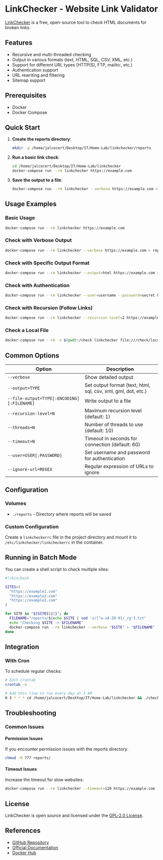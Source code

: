 # LinkChecker - Website Link Validator

[LinkChecker](https://wummel.github.io/linkchecker/) is a free, open-source tool to check HTML documents for broken links.

## Features
- Recursive and multi-threaded checking
- Output in various formats (text, HTML, SQL, CSV, XML, etc.)
- Support for different URL types (HTTP(S), FTP, mailto:, etc.)
- Authentication support
- URL rewriting and filtering
- Sitemap support

## Prerequisites
- Docker
- Docker Compose

## Quick Start

1. **Create the reports directory**:
   ```bash
   mkdir -p /home/jalcocert/Desktop/IT/Home-Lab/linkchecker/reports
   ```

2. **Run a basic link check**:
   ```bash
   cd /home/jalcocert/Desktop/IT/Home-Lab/linkchecker
   docker-compose run --rm linkchecker https://example.com
   ```

3. **Save the output to a file**:
   ```bash
   docker-compose run --rm linkchecker --verbose https://example.com > reports/example_report.txt
   ```

## Usage Examples

### Basic Usage
```bash
docker-compose run --rm linkchecker https://example.com
```

### Check with Verbose Output
```bash
docker-compose run --rm linkchecker --verbose https://example.com > reports/verbose_report.txt
```

### Check with Specific Output Format
```bash
docker-compose run --rm linkchecker --output=html https://example.com > reports/report.html
```

### Check with Authentication
```bash
docker-compose run --rm linkchecker --user=username --password=secret https://example.com/private
```

### Check with Recursion (Follow Links)
```bash
docker-compose run --rm linkchecker --recursion-level=2 https://example.com
```

### Check a Local File
```bash
docker-compose run --rm -v $(pwd):/check linkchecker file:///check/local-file.html
```

## Common Options

| Option | Description |
|--------|-------------|
| `--verbose` | Show detailed output |
| `--output=TYPE` | Set output format (text, html, sql, csv, xml, gml, dot, etc.) |
| `--file-output=TYPE[:ENCODING][:FILENAME]` | Write output to a file |
| `--recursion-level=N` | Maximum recursion level (default: 1) |
| `--threads=N` | Number of threads to use (default: 10) |
| `--timeout=N` | Timeout in seconds for connection (default: 60) |
| `--user=USER[:PASSWORD]` | Set username and password for authentication |
| `--ignore-url=REGEX` | Regular expression of URLs to ignore |

## Configuration

### Volumes
- `./reports` - Directory where reports will be saved

### Custom Configuration
Create a `linkcheckerrc` file in the project directory and mount it to `/etc/linkchecker/linkcheckerrc` in the container.

## Running in Batch Mode

You can create a shell script to check multiple sites:

```bash
#!/bin/bash

SITES=(
  "https://example1.com"
  "https://example2.com"
  "https://example3.com"
)

for SITE in "${SITES[@]}"; do
  FILENAME="reports/$(echo $SITE | sed 's/[^a-zA-Z0-9]/_/g').txt"
  echo "Checking $SITE -> $FILENAME"
  docker-compose run --rm linkchecker --verbose "$SITE" > "$FILENAME"
done
```

## Integration

### With Cron
To schedule regular checks:

```bash
# Edit crontab
crontab -e

# Add this line to run every day at 3 AM
0 3 * * * cd /home/jalcocert/Desktop/IT/Home-Lab/linkchecker && ./check_sites.sh
```

## Troubleshooting

### Common Issues

#### Permission Issues
If you encounter permission issues with the reports directory:
```bash
chmod -R 777 reports/
```

#### Timeout Issues
Increase the timeout for slow websites:
```bash
docker-compose run --rm linkchecker --timeout=120 https://example.com
```

## License
LinkChecker is open source and licensed under the [GPL-2.0 License](https://github.com/linkchecker/linkchecker/blob/master/COPYING).

## References
- [GitHub Repository](https://github.com/linkchecker/linkchecker)
- [Official Documentation](https://wummel.github.io/linkchecker/)
- [Docker Hub](https://hub.docker.com/r/linkchecker/linkchecker)
